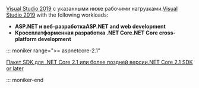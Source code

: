 <span data-ttu-id="18903-101">[Visual Studio 2019](https://visualstudio.microsoft.com/downloads/?utm_medium=microsoft&utm_source=docs.microsoft.com&utm_campaign=inline+link&utm_content=download+vs2019) с указанными ниже рабочими нагрузками.</span><span class="sxs-lookup"><span data-stu-id="18903-101">[Visual Studio 2019](https://visualstudio.microsoft.com/downloads/?utm_medium=microsoft&utm_source=docs.microsoft.com&utm_campaign=inline+link&utm_content=download+vs2019) with the following workloads:</span></span>

* <span data-ttu-id="18903-102">**ASP.NET и веб-разработка**</span><span class="sxs-lookup"><span data-stu-id="18903-102">**ASP.NET and web development**</span></span>
* <span data-ttu-id="18903-103">**Кроссплатформенная разработка .NET Core**</span><span class="sxs-lookup"><span data-stu-id="18903-103">**.NET Core cross-platform development**</span></span>

::: moniker range=">= aspnetcore-2.1"

[<span data-ttu-id="18903-104">Пакет SDK для .NET Core 2.1 или более поздней версии</span><span class="sxs-lookup"><span data-stu-id="18903-104">.NET Core 2.1 SDK or later</span></span>](https://dotnet.microsoft.com/download)

::: moniker-end
